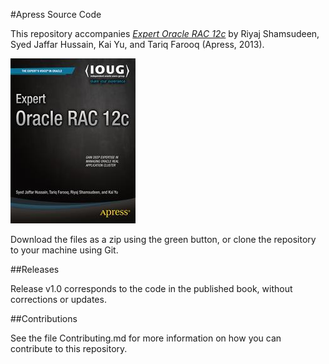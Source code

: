 #Apress Source Code

This repository accompanies [*Expert Oracle RAC 12c*](http://www.apress.com/9781430250449) by Riyaj Shamsudeen, Syed Jaffar Hussain, Kai Yu, and Tariq Farooq (Apress, 2013).

![Cover image](9781430250449.jpg)

Download the files as a zip using the green button, or clone the repository to your machine using Git.

##Releases

Release v1.0 corresponds to the code in the published book, without corrections or updates.

##Contributions

See the file Contributing.md for more information on how you can contribute to this repository.
